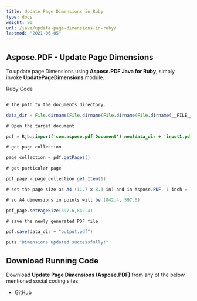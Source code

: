 ```yaml
---
title: Update Page Dimensions in Ruby
type: docs
weight: 90
url: /java/update-page-dimensions-in-ruby/
lastmod: "2021-06-05"
---
```


## Aspose.PDF - Update Page Dimensions

To update page Dimensions using **Aspose.PDF Java for Ruby**, simply invoke **UpdatePageDimensions** module.

Ruby Code

```java

# The path to the documents directory.

data_dir = File.dirname(File.dirname(File.dirname(File.dirname(__FILE__)))) + '/data/'

# Open the target document

pdf = Rjb::import('com.aspose.pdf.Document').new(data_dir + 'input1.pdf')

# get page collection

page_collection = pdf.getPages()

# get particular page

pdf_page = page_collection.get_Item(1)

# set the page size as A4 (11.7 x 8.3 in) and in Aspose.PDF, 1 inch = 72 points

# so A4 dimensions in points will be (842.4, 597.6)

pdf_page.setPageSize(597.6,842.4)

# save the newly generated PDF file

pdf.save(data_dir + "output.pdf")

puts "Dimensions updated successfully!"
```

## Download Running Code

Download **Update Page Dimensions (Aspose.PDF)** from any of the below mentioned social coding sites:

- [GitHub](https://github.com/aspose-pdf/Aspose.PDF-for-Java/tree/master/Plugins/Aspose_Pdf_Java_for_Ruby/lib/asposepdfjava/Pages/updatepagedimensions.rb)
